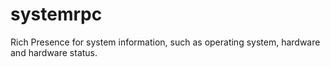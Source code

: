 # systemrpc
Rich Presence for system information, such as operating system, hardware and hardware status. 
